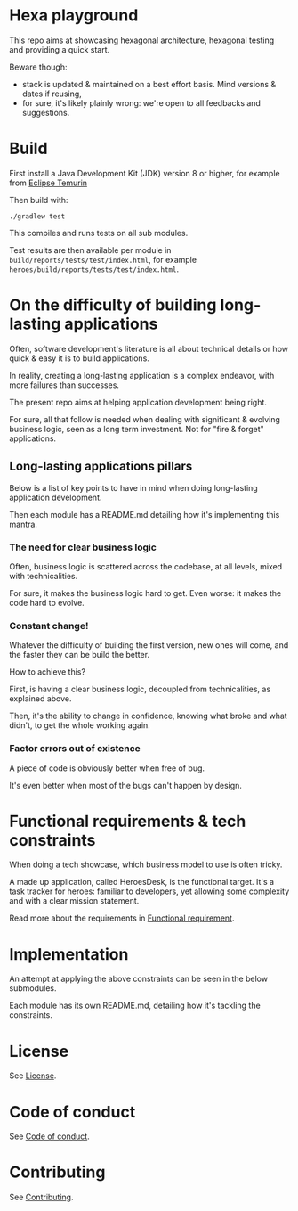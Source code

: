 # Hexa playground

This repo aims at showcasing hexagonal architecture, hexagonal testing and providing a quick start.

Beware though:

- stack is updated & maintained on a best effort basis. Mind versions & dates if reusing,
- for sure, it's likely plainly wrong: we're open to all feedbacks and suggestions.

# Build

First install a Java Development Kit (JDK) version 8 or higher, for example
from [Eclipse Temurin](https://adoptium.net/temurin/releases/?package=jdk&version=21)

Then build with:

```
./gradlew test 
```

This compiles and runs tests on all sub modules.

Test results are then available per module in `build/reports/tests/test/index.html`, for
example `heroes/build/reports/tests/test/index.html`.

# On the difficulty of building long-lasting applications

Often, software development's literature is all about technical details or how quick & easy it is to build applications.

In reality, creating a long-lasting application is a complex endeavor, with more failures than successes.

The present repo aims at helping application development being right. 

For sure, all that follow is needed when dealing with significant & evolving business logic, seen as a long term
investment. Not for "fire & forget" applications.

## Long-lasting applications pillars

Below is a list of key points to have in mind when doing long-lasting application development.

Then each module has a README.md detailing how it's implementing this mantra.

### The need for clear business logic

Often, business logic is scattered across the codebase, at all levels, mixed with technicalities.

For sure, it makes the business logic hard to get. Even worse: it makes the code hard to evolve.

### Constant change!

Whatever the difficulty of building the first version, new ones will come, and the faster they can be build the better.

How to achieve this?

First, is having a clear business logic, decoupled from technicalities, as explained above.

Then, it's the ability to change in confidence, knowing what broke and what didn't, to get the whole working again.

### Factor errors out of existence

A piece of code is obviously better when free of bug.

It's even better when most of the bugs can't happen by design.

# Functional requirements & tech constraints

When doing a tech showcase, which business model to use is often tricky.

A made up application, called HeroesDesk, is the functional target. It's a task tracker for heroes: familiar to
developers, yet allowing some complexity and with a clear mission statement.

Read more about the requirements in [Functional requirement](FUNCTIONAL_REQUIREMENTS.md).

# Implementation

An attempt at applying the above constraints can be seen in the below submodules.

Each module has its own README.md, detailing how it's tackling the constraints.

# License

See [License](LICENSE).

# Code of conduct

See [Code of conduct](CODE_OF_CONDUCT.md).

# Contributing

See [Contributing](CONTRIBUTING.md).